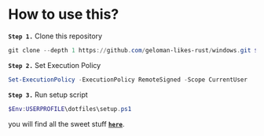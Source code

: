 # How to use this?

**`Step 1.`** Clone this repository
```ps1
git clone --depth 1 https://github.com/geloman-likes-rust/windows.git $Env:USERPROFILE\dotfiles
```

**`Step 2.`** Set Execution Policy
```ps1
Set-ExecutionPolicy -ExecutionPolicy RemoteSigned -Scope CurrentUser
```

**`Step 3.`** Run setup script
```ps1
$Env:USERPROFILE\dotfiles\setup.ps1
```


you will find all the sweet stuff [**`here`**](scripts/USAGE.md).
